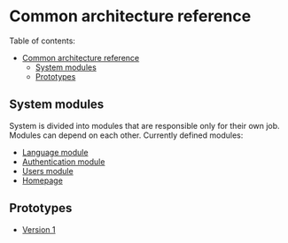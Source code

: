 # Common architecture reference

Table of contents:

- [Common architecture reference](#common-architecture-reference)
  - [System modules](#system-modules)
  - [Prototypes](#prototypes)

## System modules

System is divided into modules that are responsible only for their own job.
Modules can depend on each other. Currently defined modules:

- [Language module](modules/language.md)
- [Authentication module](modules/authentication.md)
- [Users module](modules/users.md)
- [Homepage](modules/homepage.md)

## Prototypes

- [Version 1](prototypes/v1.md)
